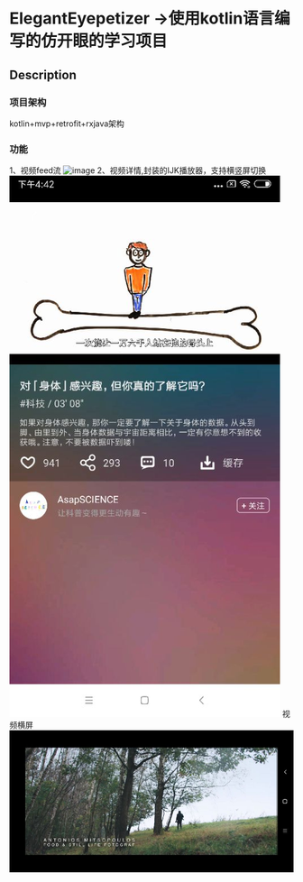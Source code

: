 # ElegantEyepetizer ->使用kotlin语言编写的仿开眼的学习项目
## Description
### 项目架构
kotlin+mvp+retrofit+rxjava架构
### 功能
1、视频feed流
![image](hhttps://github.com/wanglg/resource/blob/master/1C2E1E424835747C74A3ACB36998D464.jpg)
2、视频详情,封装的IJK播放器，支持横竖屏切换
![image](https://github.com/wanglg/resource/blob/master/15DDF18C59BB4404BC2ABA5574ABD17C.jpg)
视频横屏
![image](https://github.com/wanglg/resource/blob/master/E800EE6229D21DC4BAB1207A8713DF93.jpg)
